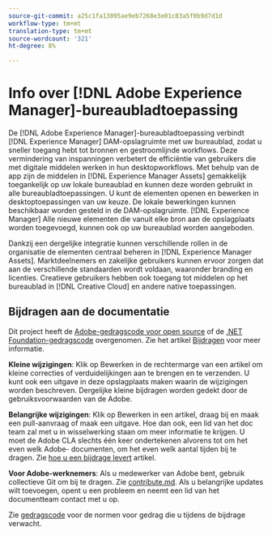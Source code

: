 ```yaml
---
source-git-commit: a25c1fa13895ae9eb7268e3e01c83a5f0b9d7d1d
workflow-type: tm+mt
translation-type: tm+mt
source-wordcount: '321'
ht-degree: 8%

---
```

# Info over [!DNL Adobe Experience Manager]-bureaubladtoepassing

De [!DNL Adobe Experience Manager]-bureaubladtoepassing verbindt [!DNL Experience Manager] DAM-opslagruimte met uw bureaublad, zodat u sneller toegang hebt tot bronnen en gestroomlijnde workflows. Deze vermindering van inspanningen verbetert de efficiëntie van gebruikers die met digitale middelen werken in hun desktopworkflows. Met behulp van de app zijn de middelen in [!DNL Experience Manager Assets] gemakkelijk toegankelijk op uw lokale bureaublad en kunnen deze worden gebruikt in alle bureaubladtoepassingen. U kunt de elementen openen en bewerken in desktoptoepassingen van uw keuze. De lokale bewerkingen kunnen beschikbaar worden gesteld in de DAM-opslagruimte. [!DNL Experience Manager] Alle nieuwe elementen die vanuit elke bron aan de opslagplaats worden toegevoegd, kunnen ook op uw bureaublad worden aangeboden.

Dankzij een dergelijke integratie kunnen verschillende rollen in de organisatie de elementen centraal beheren in [!DNL Experience Manager Assets]. Marktdeelnemers en zakelijke gebruikers kunnen ervoor zorgen dat aan de verschillende standaarden wordt voldaan, waaronder branding en licenties. Creatieve gebruikers hebben ook toegang tot middelen op het bureaublad in [!DNL Creative Cloud] en andere native toepassingen.

## Bijdragen aan de documentatie

Dit project heeft de [Adobe-gedragscode voor open source](code-of-conduct.md) of de [.NET Foundation-gedragscode](https://dotnetfoundation.org/code-of-conduct) overgenomen. Zie het artikel [Bijdragen](contributing.md) voor meer informatie.

**Kleine wijzigingen**: Klik op Bewerken in de rechtermarge van een artikel om kleine correcties of verduidelijkingen aan te brengen en te verzenden. U kunt ook een uitgave in deze opslagplaats maken waarin de wijzigingen worden beschreven. Dergelijke kleine bijdragen worden gedekt door de gebruiksvoorwaarden van de Adobe.

**Belangrijke wijzigingen**: Klik op Bewerken in een artikel, draag bij en maak een pull-aanvraag of maak een uitgave. Hoe dan ook, een lid van het doc team zal met u in wisselwerking staan om meer informatie te krijgen. U moet de Adobe CLA slechts één keer ondertekenen alvorens tot om het even welk Adobe- documenten, om het even welk aantal tijden bij te dragen. Zie [hoe u een bijdrage levert](contributing.md) artikel.

**Voor Adobe-werknemers**: Als u medewerker van Adobe bent, gebruik collectieve Git om bij te dragen. Zie [contribute.md](contributing.md). Als u belangrijke updates wilt toevoegen, opent u een probleem en neemt een lid van het documentteam contact met u op.

Zie [gedragscode](code-of-conduct.md) voor de normen voor gedrag die u tijdens de bijdrage verwacht.
